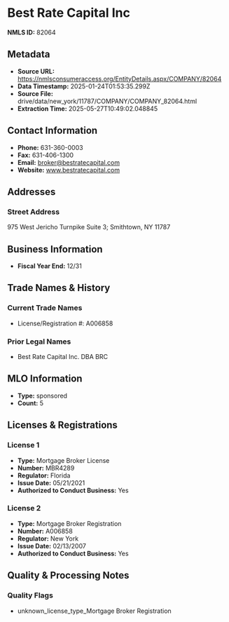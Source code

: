 # Best Rate Capital Inc

**NMLS ID:** 82064

## Metadata
- **Source URL:** https://nmlsconsumeraccess.org/EntityDetails.aspx/COMPANY/82064
- **Data Timestamp:** 2025-01-24T01:53:35.299Z
- **Source File:** drive/data/new_york/11787/COMPANY/COMPANY_82064.html
- **Extraction Time:** 2025-05-27T10:49:02.048845

## Contact Information
- **Phone:** 631-360-0003
- **Fax:** 631-406-1300
- **Email:** broker@bestratecapital.com
- **Website:** www.bestratecapital.com

## Addresses
### Street Address
975 West Jericho Turnpike Suite 3; Smithtown, NY 11787

## Business Information
- **Fiscal Year End:** 12/31

## Trade Names & History
### Current Trade Names
- License/Registration #: A006858

### Prior Legal Names
- Best Rate Capital Inc. DBA BRC

## MLO Information
- **Type:** sponsored
- **Count:** 5

## Licenses & Registrations

### License 1
- **Type:** Mortgage Broker License
- **Number:** MBR4289
- **Regulator:** Florida
- **Issue Date:** 05/21/2021
- **Authorized to Conduct Business:** Yes

### License 2
- **Type:** Mortgage Broker Registration
- **Number:** A006858
- **Regulator:** New York
- **Issue Date:** 02/13/2007
- **Authorized to Conduct Business:** Yes

## Quality & Processing Notes
### Quality Flags
- unknown_license_type_Mortgage Broker Registration
